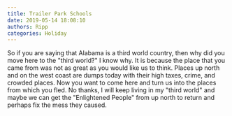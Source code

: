 ```yaml
---
title: Trailer Park Schools
date: 2019-05-14 18:08:10
authors: Ripp
categories: Holiday
---
```


 So if you are saying that Alabama is a third world country, then why did you move here to the "third world?"  I know why.  It is because the place that you came from was not as great as you would like us to think.  Places up north and on the west coast are dumps today with their high taxes, crime, and crowded places.  Now you want to come here and turn us into the places from which you fled.
No thanks, I will keep living in my "third world" and maybe we can get the "Enlightened People" from up north to return and perhaps fix the mess they caused.